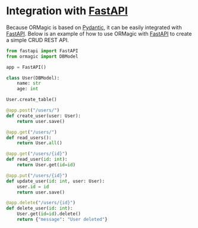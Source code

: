 # Integration with [FastAPI](https://fastapi.tiangolo.com/)

Because ORMagic is based on [Pydantic](https://docs.pydantic.dev), it can be easily integrated with [FastAPI](https://fastapi.tiangolo.com/).
Below is an example of how to use ORMagic with [FastAPI](https://fastapi.tiangolo.com/) to create a simple CRUD REST API.

```python
from fastapi import FastAPI
from ormagic import DBModel

app = FastAPI()

class User(DBModel):
    name: str
    age: int

User.create_table()

@app.post("/users/")
def create_user(user: User):
    return user.save()

@app.get("/users/")
def read_users():
    return User.all()

@app.get("/users/{id}")
def read_user(id: int):
    return User.get(id=id)

@app.put("/users/{id}")
def update_user(id: int, user: User):
    user.id = id
    return user.save()

@app.delete("/users/{id}")
def delete_user(id: int):
    User.get(id=id).delete()
    return {"message": "User deleted"}
```
